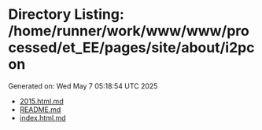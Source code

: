 # Directory Listing: /home/runner/work/www/www/processed/et_EE/pages/site/about/i2pcon
Generated on: Wed May  7 05:18:54 UTC 2025

- [2015.html.md](2015.html.md)
- [README.md](README.md)
- [index.html.md](index.html.md)
